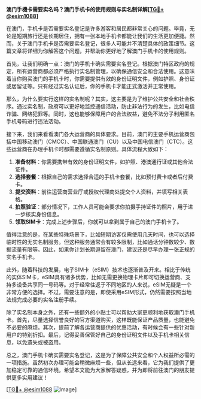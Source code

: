 **澳门手機卡需要实名吗？澳门手机卡的使用规则与实名制详解[[TG💪+ @esim1088](https://t.me/s/esim1088)]**

在澳门，手机卡是否需要实名登记是许多游客和居民都非常关心的问题。毕竟，无论是短期旅行还是长期居住，拥有一张本地手机卡都能让我们的生活更加便捷。然而，关于澳门手机卡是否需要实名登记，很多人可能并不清楚具体的政策细节。这篇文章将详细为你解答这个问题，并帮助你更好地了解澳门手机卡的使用规则。

首先，让我们明确一点：澳门的手机卡确实需要实名登记。根据澳门特区政府的规定，所有运营商都必须严格执行实名制管理，以确保通信安全和合法使用。这意味着当你购买澳门的手机卡时，你需要提供有效的身份证明文件，例如护照、身份证或居留证等。只有经过实名认证后，你的手机卡才能正式激活并正常使用。

那么，为什么要实行这样的实名制呢？其实，这主要是为了维护公共安全和社会秩序。通过实名制，政府可以更好地监控通信活动，防止非法行为的发生，比如电信诈骗、网络犯罪等。同时，这也能够保障用户的合法权益，避免不法分子利用匿名手机号码进行违法活动。

接下来，我们来看看澳门各大运营商的具体要求。目前，澳门的主要手机运营商包括中国移动澳门（CMCC）、中国联通澳门（CU）以及中国电信澳门（CTC）。这些运营商在办理手机卡时都需要遵循实名制原则。具体流程大致如下：

1. **准备材料**：你需要携带有效的身份证明文件，如护照、港澳通行证或其他合法证件。
2. **选择套餐**：根据自己的需求选择合适的手机卡套餐，比如预付费卡或者后付费卡。
3. **提交资料**：前往运营商营业厅或授权代理商处提交个人资料，并填写相关表格。
4. **拍照验证**：部分情况下，工作人员可能会要求你拍摄手持证件的照片，用于进一步核实身份信息。
5. **领取SIM卡**：完成上述步骤后，你就可以拿到属于自己的澳门手机卡了。

值得注意的是，在某些特殊场景下，比如短期访客仅需使用几天时间，也可以选择临时性的无实名制服务。但这种服务通常会有较多限制，比如通话分钟数较少、数据流量有限等。因此，如果你计划长期逗留在澳门，建议还是尽早办理一张正规的实名手机卡。

此外，随着科技的发展，电子SIM卡（eSIM）技术也逐渐普及开来。相比于传统的实体SIM卡，eSIM具有诸多优势，比如无需更换物理卡片即可切换运营商、支持多设备共享同一号码等。对于经常往返于不同地区的人来说，eSIM无疑是一个非常方便的选择。不过，需要注意的是，即使采用eSIM形式，仍然需要按照当地法规完成必要的实名注册手续。

除了实名制本身之外，还有一些额外的小贴士可以帮助大家更顺利地获取澳门手机卡。首先，尽量选择信誉良好的官方渠道购买，这样既能保证产品质量，也能避免不必要的麻烦。其次，提前了解各运营商提供的优惠活动，有时候会有一些针对新用户的特别折扣。最后，记得妥善保管好自己的身份证明文件以及手机卡相关信息，以免遗失或被盗用。

总之，澳门手机卡确实需要实名登记，这是为了保障公共安全和个人权益所必需的一项措施。虽然初次办理可能会稍微麻烦一些，但从长远来看，它为我们提供了更加稳定可靠的通信环境。希望本文能为大家解答疑惑，并为即将前往澳门的朋友提供更多实用建议！

[[TG💪+ @esim1088](https://t.me/s/esim1088) ![Image](https://i.postimg.cc/4NQfJmqS/Snipaste-2025-05-13-00-14-12.png)]